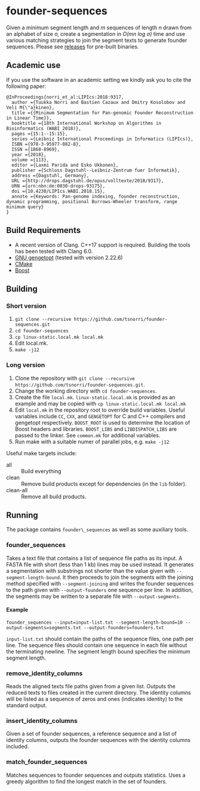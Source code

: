 # founder-sequences

Given a minimum segment length and *m* sequences of length *n* drawn from an alphabet of size σ, create a segmentation in *O(mn log σ)* time and use various matching strategies to join the segment texts to generate founder sequences. Please see [releases](https://github.com/tsnorri/founder-sequences/releases) for pre-built binaries.

## Academic use

If you use the software in an academic setting we kindly ask you to cite the following paper:

    @InProceedings{norri_et_al:LIPIcs:2018:9317,
      author ={Tuukka Norri and Bastien Cazaux and Dmitry Kosolobov and Veli M{\"a}kinen},
      title ={{Minimum Segmentation for Pan-genomic Founder Reconstruction in Linear Time}},
      booktitle ={18th International Workshop on Algorithms in  Bioinformatics (WABI 2018)},
      pages ={15:1--15:15},
      series ={Leibniz International Proceedings in Informatics (LIPIcs)},
      ISBN ={978-3-95977-082-8},
      ISSN ={1868-8969},
      year ={2018},
      volume ={113},
      editor ={Laxmi Parida and Esko Ukkonen},
      publisher ={Schloss Dagstuhl--Leibniz-Zentrum fuer Informatik},
      address ={Dagstuhl, Germany},
      URL ={http://drops.dagstuhl.de/opus/volltexte/2018/9317},
      URN ={urn:nbn:de:0030-drops-93175},
      doi ={10.4230/LIPIcs.WABI.2018.15},
      annote ={Keywords: Pan-genome indexing, founder reconstruction, dynamic programming, positional Burrows-Wheeler transform, range minimum query}
    }

## Build Requirements

- A recent version of Clang. C++17 support is required. Building the tools has been tested with Clang 6.0.
- [GNU gengetopt](https://www.gnu.org/software/gengetopt/gengetopt.html) (tested with version 2.22.6)
- [CMake](http://cmake.org)
- [Boost](http://www.boost.org)

## Building

### Short version

1. `git clone --recursive https://github.com/tsnorri/founder-sequences.git`
2. `cd founder-sequences`
3. `cp linux-static.local.mk local.mk`
4. Edit local.mk.
5. `make -j12`

### Long version

1. Clone the repository with `git clone --recursive https://github.com/tsnorri/founder-sequences.git`.
2. Change the working directory with `cd founder-sequences`.
3. Create the file `local.mk`. `linux-static.local.mk` is provided as an example and may be copied with `cp linux-static.local.mk local.mk`
4. Edit `local.mk` in the repository root to override build variables. Useful variables include `CC`, `CXX`, and `GENGETOPT` for C and C++ compilers and gengetopt respectively. `BOOST_ROOT` is used to determine the location of Boost headers and libraries. `BOOST_LIBS` and `LIBDISPATCH_LIBS` are passed to the linker. See `common.mk` for additional variables.
5. Run make with a suitable numer of parallel jobs, e.g. `make -j12`

Useful make targets include:

<dl>
<dt>all</dt>
<dd>Build everything</dd>
<dt>clean</dt>
<dd>Remove build products except for dependencies (in the <code>lib</code> folder).</dd>
<dt>clean-all</dt>
<dd>Remove all build products.</dd>
</dl>

## Running

The package contains `founder\_sequences` as well as some auxiliary tools.

### founder\_sequences

Takes a text file that contains a list of sequence file paths as its input. A FASTA file with short (less than 1 kb) lines may be used instead. It generates a segmentation with substrings not shorter than the value given with `--segment-length-bound`. It then proceeds to join the segments with the joining method specified with `--segment-joining` and writes the founder sequences to the path given with `--output-founders` one sequence per line. In addition, the segments may be written to a separate file with `--output-segments`.

#### Example

    founder_sequences --input=input-list.txt --segment-length-bound=10 --output-segments=segments.txt --output-founders=founders.txt

`input-list.txt` should contain the paths of the sequence files, one path per line. The sequence files should contain one sequence in each file without the terminating newline. The segment length bound specifies the minimum segment length.

### remove\_identity\_columns

Reads the aligned texts file paths given from a given list. Outputs the reduced texts to files created in the current directory. The identity columns will be listed as a sequence of zeros and ones (indicates identity) to the standard output.

### insert\_identity\_columns

Given a set of founder sequences, a reference sequence and a list of identity columns, outputs the founder sequences with the identity columns included.

### match\_founder\_sequences

Matches sequences to founder sequences and outputs statistics. Uses a greedy algorithm to find the longest match in the set of founders.
